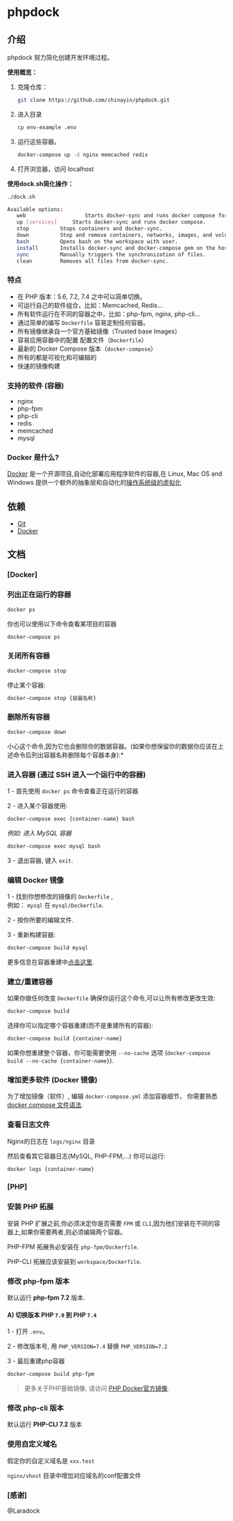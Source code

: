 # phpdock

<a name="Intro"></a>
## 介绍

phpdock 努力简化创建开发环境过程。

**使用概览：**

1. 克隆仓库：
    ```bash
    git clone https://github.com/chinayin/phpdock.git
    ```

2. 进入目录
    ```bash
    cp env-example .env
    ```

3. 运行这些容器。
    ```bash
    docker-compose up -d nginx memcached redis
    ```

4. 打开浏览器，访问 localhost

**使用dock.sh简化操作：**
```bash
./dock.sh

Available options:
   web	                 Starts docker-sync and runs docker compose for web services.
   up [services]	 Starts docker-sync and runs docker compose.
   stop			 Stops containers and docker-sync.
   down			 Stop and remove containers, networks, images, and volumes and docker-sync.
   bash			 Opens bash on the workspace with user.
   install		 Installs docker-sync and docker-compose gem on the host machine.
   sync			 Manually triggers the synchronization of files.
   clean		 Removes all files from docker-sync.
```

<a name="features"></a>
### 特点

- 在 PHP 版本：5.6, 7.2, 7.4 之中可以简单切换。
- 可运行自己的软件组合，比如：Memcached, Redis...
- 所有软件运行在不同的容器之中，比如：php-fpm, nginx, php-cli...
- 通过简单的编写 `Dockerfile` 容易定制任何容器。
- 所有镜像继承自一个官方基础镜像（Trusted base Images）
- 容易应用容器中的配置 配置文件（`Dockerfile`）
- 最新的 Docker Compose 版本（`docker-compose`）
- 所有的都是可视化和可编辑的
- 快速的镜像构建

<a name="Supported-Containers"></a>
### 支持的软件 (容器)

- nginx
- php-fpm
- php-cli
- redis
- memcached
- mysql

<a name="what-is-docker"></a>
### Docker 是什么?

[Docker](https://www.docker.com) 是一个开源项目,自动化部署应用程序软件的容器,在 Linux, Mac OS and Windows 提供一个额外的抽象层和自动化的[操作系统级的虚拟化](https://en.wikipedia.org/wiki/Operating-system-level_virtualization)

<a name="Requirements"></a>
## 依赖

- [Git](https://git-scm.com/downloads)       
- [Docker](https://www.docker.com/products/docker/)

<a name="Documentation"></a>
## 文档

<a name="Docker"></a>
### [Docker]

<a name="List-current-running-Containers"></a>
### 列出正在运行的容器
```bash
docker ps
```

你也可以使用以下命令查看某项目的容器
```bash
docker-compose ps
```

<a name="Close-all-running-Containers"></a>
### 关闭所有容器
```bash
docker-compose stop
```

停止某个容器:

```bash
docker-compose stop {容器名称}
```

<a name="Delete-all-existing-Containers"></a>
### 删除所有容器
```bash
docker-compose down
```

小心这个命令,因为它也会删除你的数据容器。(如果你想保留你的数据你应该在上述命令后列出容器名称删除每个容器本身):*

<a name="Enter-Container"></a>
### 进入容器 (通过 SSH 进入一个运行中的容器)

1 - 首先使用 `docker ps` 命令查看正在运行的容器

2 - 进入某个容器使用:

```bash
docker-compose exec {container-name} bash
```

*例如: 进入 MySQL 容器*

```bash
docker-compose exec mysql bash
```

3 - 退出容器, 键入 `exit`.


<a name="Edit-a-Docker-Image"></a>
### 编辑 Docker 镜像

1 - 找到你想修改的镜像的 `Dockerfile` ,
<br>
例如： `mysql` 在 `mysql/Dockerfile`.

2 - 按你所要的编辑文件.

3 - 重新构建容器:

```bash
docker-compose build mysql
```

更多信息在容器重建中[点击这里](#Build-Re-build-Containers).

<a name="Build-Re-build-Containers"></a>
### 建立/重建容器

如果你做任何改变 `Dockerfile` 确保你运行这个命令,可以让所有修改更改生效:

```bash
docker-compose build
```

选择你可以指定哪个容器重建(而不是重建所有的容器):

```bash
docker-compose build {container-name}
```

如果你想重建整个容器，你可能需要使用 `--no-cache` 选项  (`docker-compose build --no-cache {container-name}`).

<a name="Add-Docker-Images"></a>
### 增加更多软件 (Docker 镜像)

为了增加镜像（软件）, 编辑 `docker-compose.yml` 添加容器细节， 你需要熟悉 [docker compose 文件语法](https://docs.docker.com/compose/compose-file/).

<a name="View-the-Log-files"></a>
### 查看日志文件
Nginx的日志在 `logs/nginx` 目录

然后查看其它容器日志(MySQL, PHP-FPM,...) 你可以运行:

```bash
docker logs {container-name}
```

<a name="PHP"></a>
### [PHP]

<a name="Install-PHP-Extensions"></a>
### 安装 PHP 拓展

安装 PHP 扩展之前,你必须决定你是否需要 `FPM` 或 `CLI`,因为他们安装在不同的容器上,如果你需要两者,则必须编辑两个容器。

PHP-FPM 拓展务必安装在 `php-fpm/Dockerfile`.

PHP-CLI 拓展应该安装到 `workspace/Dockerfile`.

<a name="Change-the-PHP-FPM-Version"></a>
### 修改 php-fpm 版本
默认运行 **php-fpm 7.2** 版本.

#### A) 切换版本 PHP `7.0` 到 PHP `7.4`

1 - 打开 `.env`。

2 - 修改版本号, 用 `PHP_VERSION=7.4` 替换 `PHP_VERSION=7.2`

3 - 最后重建php容器

```bash
docker-compose build php-fpm
```

> 更多关于PHP基础镜像, 请访问 [PHP Docker官方镜像](https://hub.docker.com/_/php/).


<a name="Change-the-PHP-CLI-Version"></a>
### 修改 php-cli 版本
默认运行 **PHP-CLI 7.2** 版本

<a name="Use-custom-Domain"></a>
### 使用自定义域名

假定你的自定义域名是 `xxx.test`

`nginx/vhost` 目录中增加对应域名的conf配置文件

<a name="Thanks"></a>
### [感谢]

@Laradock
